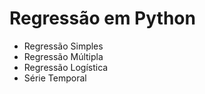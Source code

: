 # Regressão em Python

- Regressão Simples
- Regressão Múltipla
- Regressão Logística
- Série Temporal